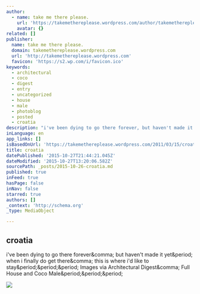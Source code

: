 ```yaml
---
author:
  - name: take me there please.
    url: 'https://takemethereplease.wordpress.com/author/takemethereplease/'
    avatar: {}
related: []
publisher:
  name: take me there please.
  domain: takemethereplease.wordpress.com
  url: 'http://takemethereplease.wordpress.com'
  favicon: 'https://s2.wp.com/i/favicon.ico'
keywords:
  - architectural
  - coco
  - digest
  - entry
  - uncategorized
  - house
  - male
  - photoblog
  - posted
  - croatia
description: "i've been dying to go there forever, but haven't made it yet. when i finally do get there, this is where i'd like to stay... Images via Architectural Digest, Full House and Coco Male..."
inLanguage: en
app_links: []
isBasedOnUrl: 'https://takemethereplease.wordpress.com/2011/03/15/croatia/'
title: croatia
datePublished: '2015-10-27T21:44:21.045Z'
dateModified: '2015-10-27T13:20:06.582Z'
sourcePath: _posts/2015-10-26-croatia.md
published: true
inFeed: true
hasPage: false
inNav: false
starred: true
authors: []
_context: 'http://schema.org'
_type: MediaObject

---
```

<article style=""><h1>croatia</h1><p>i've been dying to go there forever&amp;comma; but haven't made it yet&amp;period; when i finally do get there&amp;comma; this is where i'd like to stay&amp;period;&amp;period;&amp;period; Images via Architectural Digest&amp;comma; Full House and Coco Male&amp;period;&amp;period;&amp;period;</p><img src="https://i1.wp.com/takemethereplease.files.wordpress.com/2011/03/croatia1.jpg?fit=440%2C330" /></article>